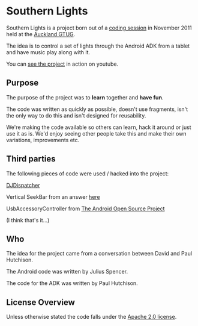 Southern Lights
===============

Southern Lights is a project born out of a [coding session](http://www.meetup.com/Auckland-GTUG/events/41034342/) in November 2011 held at the [Auckland GTUG](http://www.gtugs.org/chapter.jsp?id=982001).

The idea is to control a set of lights through the Android ADK from a tablet and have music play along with it.

You can [see the project](http://www.youtube.com/watch?v=Q8WRH6P0_uY) in action on youtube.


Purpose
-------
The purpose of the project was to <b>learn</b> together and <b>have fun</b>.

The code was written as quickly as possible, doesn't use fragments, isn't the only way to do this and isn't designed for reusability.

We're making the code available so others can learn, hack it around or just use it as is. We'd enjoy seeing other people take this and make their own variations, improvements etc.


Third parties
------------
The following pieces of code were used / hacked into the project:

[DJDispatcher](https://bitbucket.org/damiankolakowski/djdispatcher/src)

Vertical SeekBar from an answer [here](http://stackoverflow.com/questions/4892179/need-working-vertical-seekbar)

UsbAccessoryController from [The Android Open Source Project](http://source.android.com/source/index.html)

(I think that's it...)


Who
---
The idea for the project came from a conversation between David and Paul Hutchison.

The Android code was written by Julius Spencer.

The code for the ADK was written by Paul Hutchison.


License Overview
----------------
Unless otherwise stated the code falls under the [Apache 2.0 license](http://www.apache.org/licenses/LICENSE-2.0.html).